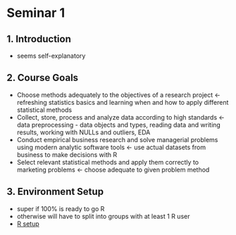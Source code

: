 # Seminar 1

## 1. Introduction
- seems self-explanatory

## 2. Course Goals
- Choose methods adequately to the objectives of a research project <- refreshing statistics basics and learning when and how to apply different statistical methods
- Collect, store, process and analyze data according to high standards <- data preprocessing - data objects and types, reading data and writing results, working with NULLs and outliers, EDA
- Conduct empirical business research and solve managerial problems using modern analytic software tools <- use actual datasets from business to make decisions with R
- Select relevant statistical methods and apply them correctly to marketing problems <- choose adequate to given problem method

## 3. Environment Setup
- super if 100% is ready to go R
- otherwise will have to split into groups with at least 1 R user
- [R setup](https://rstudio-education.github.io/hopr/starting.html)
